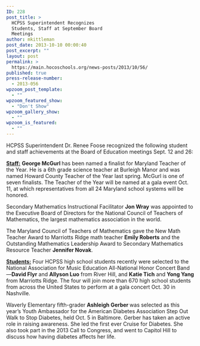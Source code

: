 ```yaml
---
ID: 228
post_title: >
  HCPSS Superintendent Recognizes
  Students, Staff at September Board
  Meetings
author: mkittleman
post_date: 2013-10-10 00:00:40
post_excerpt: ""
layout: post
permalink: >
  https://main.hocoschools.org/news-posts/2013/10/56/
published: true
press-release-number:
  - 2013-056
wpzoom_post_template:
  - ""
wpzoom_featured_show:
  - "Don't Show"
wpzoom_gallery_show:
  - ""
wpzoom_is_featured:
  - ""
---
```

HCPSS Superintendent Dr. Renee Foose recognized the following student and staff achievements at the Board of Education meetings Sept. 12 and 26:

<strong><span style="text-decoration: underline">Staff:</span></strong>
<strong>George McGurl </strong>has been named a finalist for Maryland Teacher of the Year. He is a 6th grade science teacher at Burleigh Manor and was named Howard County Teacher of the Year last spring. McGurl is one of seven finalists. The Teacher of the Year will be named at a gala event Oct. 11, at which representatives from all 24 Maryland school systems will be honored.

Secondary Mathematics Instructional Facilitator <strong>Jon Wray</strong> was appointed to the Executive Board of Directors for the National Council of Teachers of Mathematics, the largest mathematics association in the world.

The Maryland Council of Teachers of Mathematics gave the New Math Teacher Award to Marriotts Ridge math teacher <strong>Emily Roberts</strong> and the Outstanding Mathematics Leadership Award to Secondary Mathematics Resource Teacher <strong>Jennifer Novak</strong>.

<strong><span style="text-decoration: underline">Students:</span></strong>
Four HCPSS high school students recently were selected to the National Association for Music Education All-National Honor Concert Band—<strong>David Flyr</strong> and <strong>Allyson Luo</strong> from River Hill, and <strong>Katie Tich</strong> and <strong>Yong Yang</strong> from Marriotts Ridge. The four will join more than 670 high school students from across the United States to perform at a gala concert Oct. 30 in Nashville.

Waverly Elementary fifth-grader <strong>Ashleigh Gerber </strong>was selected as this year’s Youth Ambassador for the American Diabetes Association Step Out Walk to Stop Diabetes, held Oct. 5 in Baltimore. Gerber has taken an active role in raising awareness. She led the first ever Cruise for Diabetes. She also took part in the 2013 Call to Congress, and went to Capitol Hill to discuss how having diabetes affects her life.